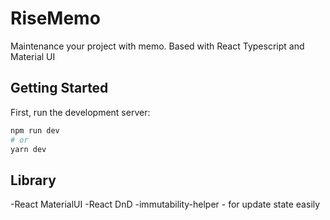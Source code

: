 # RiseMemo

Maintenance your project with memo. Based with React Typescript and Material UI

## Getting Started

First, run the development server:

```bash
npm run dev
# or
yarn dev
```

## Library

-React MaterialUI
-React DnD
-immutability-helper - for update state easily
